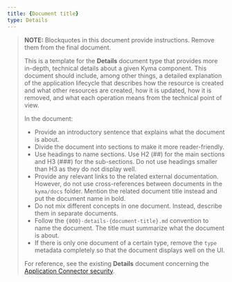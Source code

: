```yaml
---
title: {Document title}
type: Details
---
```


>**NOTE:** Blockquotes in this document provide instructions. Remove them from the final document.
>
>This is a template for the **Details** document type that provides more in-depth, technical details about a given Kyma component. This document should include, among other things, a detailed explanation of the application lifecycle that describes how the resource is created and what other resources are created, how it is updated, how it is removed, and what each operation means from the technical point of view.  
>
>  In the document:
> * Provide an introductory sentence that explains what the document is about.
> * Divide the document into sections to make it more reader-friendly.
> * Use headings to name sections. Use H2 (##) for the main sections and H3 (###) for the sub-sections. Do not use headings smaller than H3 as they do not display well.
> * Provide any relevant links to the related external documentation. However, do not use cross-references between documents in the `kyma/docs` folder. Mention the related document title instead and put the document name in bold.
> * Do not mix different concepts in one document. Instead, describe them in separate documents.
> * Follow the `{000}-details-{document-title}.md` convention to name the document. The title must summarize what the document is about.
> * If there is only one document of a certain type, remove the `type` metadata completely so that the document displays well on the UI.
>
> For reference, see the existing **Details** document concerning the [Application Connector security](https://github.com/kyma-project/kyma/blob/master/docs/application-connector/docs/011-details-ac-security.md).
